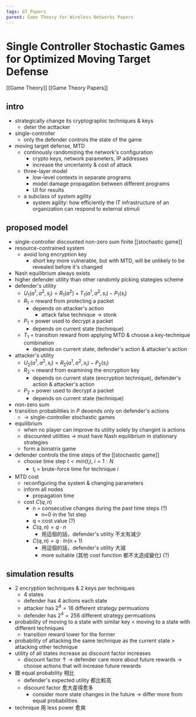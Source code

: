 ```yaml
---
tags: GT_Papers
parent: Game Theory for Wireless Networks Papers
---
```

# Single Controller Stochastic Games for Optimized Moving Target Defense
[[Game Theory]] 
[[Game Theory Papers]]
## intro
- strategically change its cryptographic techniques & keys
  - deter the acttacker
- single-controller
  - only the defender controls the state of the game
- moving target defense, MTD
  - continously randomizing the network's configuration
    - crypto keys, network parameters, IP addresses
    - increase the uncertainty & cost of attack
  - three-layer model
    - low-level contexts in separate programs
    - model damage propagation between different programs
    - UI for results
  - a subclass of system agility
    - system agility: how efficiently the IT infrastructure of an organization can respond to external stimuli

## proposed model
- single-controller discounted non-zero sum finite [[stochastic game]]
- resource-contrained system
  - avoid long encryption key
    - short key more vulnerable, but with MTD, will be unlikely to be revealed before it's changed
- Nash equilibrium always exists
- higher defender utility than other randomly picking stategies scheme
- defender's utility
  - $U_1(a^1,a^2,s_i)=R_1(a^2)+T_1(a^1,a^2,s_i)-P_1(s_i)$
  - $R_1$ = reward from protecting a packet
    - depends on attacker's action
      - attack false technique → stonk
  - $P_1$ = power used to decrypt a packet
    - depends on current state (technique)
  - $T_1$ = transition reward from applying MTD & choose a key-technique combination
    - depends on current state, defender's action & attacker's action
- attacker's utility
  - $U_2(a^1,a^2,s_i)=R_2(a^1,a^2,s_i)-P_2(s_i)$
  - $R_2$ = reward from examining the encryption key
    - depends on current state (encryption technique), defender's action & attacker's action
  - $P_2$ = power used to decrypt a packet
    - depends on current state (technique)
- non-zero sum
- transition probabilities in $P$ deoends only on defender's actions
  - → single-controller stochastic games
- equilibrium
  - when no player can improve its utility solely by changint is actions 
  - discounted utilities → must have Nash equilibrium in stationary strategies
  - form a bimatrix game
- defender controls the time steps of the [[stochastic game]]
  - choose time step $t<min(t_i)$, $i=1:N$
    - $t_i$ = brute-force time for technique $i$
- MTD cost
  - reconfiguring the system & changing parameters
  - inform all nodes
    - propagation time
  - cost $C(q,n)$
    - n = consecutive changes during the past time steps (?)
      - n=0 in the 1st step
    - q = cost value (?)
    - $C(q,n)=q\cdot n$
      - 用這個的話，defender's utility 不太有減少
    - $C(q,n)=q\cdot ln(n+1)$
      - 用這個的話，defender's utility 大減
      - more suitable (其他 cost function 都不太造成變化) (?)

## simulation results
- 2 encryption techniques & 2 keys per techniques
  - 4 states
  - defender has 4 actions each state
  - attacker has $2^4=16$ different strategy permuations
  - defender has $2^4=256$ different strategy permuations
- probability of moving to a state with similar key < moving to a state with different techniques
  - transition reward lower for the former
- probability of attacking the same technique as the current state > attacking other technique
- utility of all states increase as discount factor increases
  - discount factor ↑ → defender care more about future rewards → choose actions that will increase future rewards
- 跟 equal probability 相比
  - defender's expected utility 都比較高
  - discount factor 愈大差得愈多
    - consider more state changes in the future → differ more from equal probabilities
- technique 用 less power 愈爽